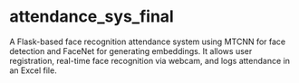 # attendance_sys_final
A Flask-based face recognition attendance system using MTCNN for face detection and FaceNet for generating embeddings. It allows user registration, real-time face recognition via webcam, and logs attendance in an Excel file.
